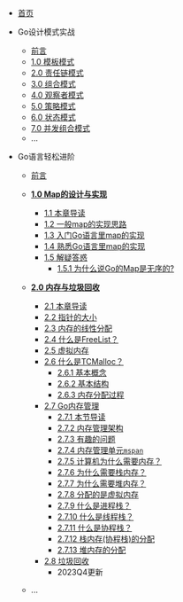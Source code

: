 * [首页](/)
* Go设计模式实战

  * [前言](patterns/)
  * [1.0 模板模式](patterns/template)
  * [2.0 责任链模式](patterns/responsiblity)
  * [3.0 组合模式](patterns/component)
  * [4.0 观察者模式](patterns/observor)
  * [5.0 策略模式](patterns/strategy)
  * [6.0 状态模式](patterns/state)
  * [7.0 并发组合模式](patterns/concurrency-component)
  * ...

* Go语言轻松进阶
  * [前言](kernal/)
  * [**1.0 Map的设计与实现**](kernal/map)
    * [1.1 本章导读](kernal/map?id=导读)
    * [1.2 一般map的实现思路](/kernal/map?id=一般map的实现思路)
    * [1.3 入门Go语言里map的实现](/kernal/map?id=go语言里map的实现思路入门程度)
    * [1.4 熟悉Go语言里map的实现](/kernal/map?id=go语言里map的实现思路熟悉程度)
    * [1.5 解疑答惑]()
      * [1.5.1 为什么说Go的Map是无序的?](/kernal/map-range)
      <!-- * [1.5.2 为什么读不到key时没有Panic?]() -->
      <!-- * [1.5.3 为什么并发写操作会Panic?]() -->

  * [**2.0 内存与垃圾回收**](kernal/memory)
    * [2.1 本章导读](kernal/memory?id=导读)
    * [2.2 指针的大小](kernal/memory-pointer)
    * [2.3 内存的线性分配](kernal/tcmalloc?id=内存的线性分配)
    * [2.4 什么是FreeList？](kernal/tcmalloc?id=什么是freelist？)
    * [2.5 虚拟内存](kernal/tcmalloc?id=虚拟内存)
    * [2.6 什么是TCMalloc？](kernal/tcmalloc?id=什么是tcmalloc？)
      * [2.6.1 基本概念](kernal/tcmalloc?id=TCMalloc中的五个基本概念)
      * [2.6.2 基本结构](kernal/tcmalloc?id=解密Tcmalloc的基本结构)
      * [2.6.3 内存分配过程](kernal/tcmalloc?id=解密Tcmalloc的内存分配过程)
    * [2.7 Go内存管理](kernal/memory-arch)
      * [2.7.1 本节导读](kernal/memory-arch?id=导读)
      * [2.7.2 内存管理架构](kernal/memory-arch?id=go内存管理架构)
      * [2.7.3 有趣的问题](kernal/memory-mcache)
      * [2.7.4 内存管理单元`mspan`](kernal/memory-mspan)
      * [2.7.5 计算机为什么需要内存？](kernal/memory-alloc?id=计算机为什么需要内存？)
      * [2.7.6 为什么需要栈内存？](kernal/memory-alloc?id=为什么需要栈内存？)
      * [2.7.7 为什么需要堆内存？](kernal/memory-alloc?id=为什么需要堆内存？)
      * [2.7.8 分配的是虚拟内存](kernal/memory-alloc?id=分配的是虚拟内存)
      * [2.7.9 什么是进程栈？](kernal/gc-what-stack?id=进程栈)
      * [2.7.10 什么是线程栈？](kernal/gc-what-stack?id=线程栈)
      * [2.7.11 什么是协程栈？](kernal/gc-what-stack?id=协程栈)
      * [2.7.12 栈内存(协程栈)的分配](kernal/memory-alloc?id=栈内存的分配)
      * [2.7.13 堆内存的分配](kernal/memory-alloc?id=堆内存的分配)
    * [2.8 垃圾回收](kernal/memory-gc)
      * 2023Q4更新
      
  * ...